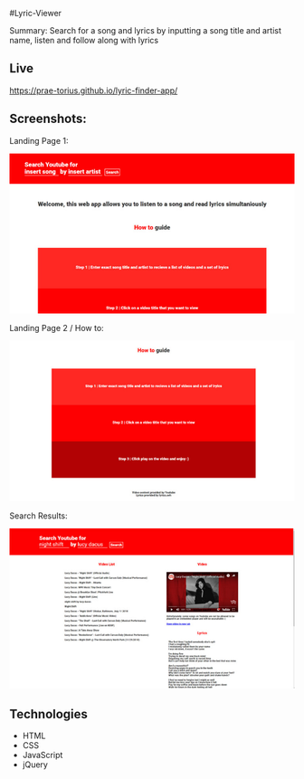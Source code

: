 #Lyric-Viewer

Summary: Search for a song and lyrics by inputting a song title and artist name, listen and follow along with lyrics

## Live
https://prae-torius.github.io/lyric-finder-app/

## Screenshots:
Landing Page 1:

![landing page](screenshots/lyric-app-screen-1.jpg)

Landing Page 2 / How to:

![how to](screenshots/lyric-app-screen-2.jpg)

Search Results:

![search results](screenshots/lyric-app-screen-3.jpg)

## Technologies
* HTML
* CSS
* JavaScript
* jQuery
